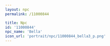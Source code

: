 ```yaml
---
layout: npc
permalink: /11000844

title: Npc
id: '11000844'
npc_name: 'Bella'
icon_url: 'portrait/npc/11000844_bella3_p.png'
---
```

